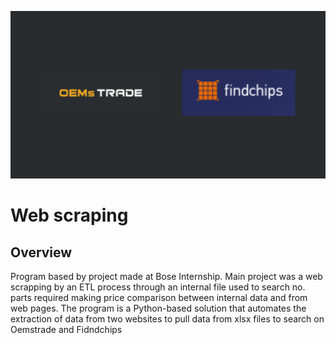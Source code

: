 ![banner](assets/banner.png)
# Web scraping

## Overview
Program based by project made at Bose Internship. 
Main project was a web scrapping by an ETL process through an internal file used to search no. parts required making price comparison between internal data and from web pages. 
The program is a Python-based solution that automates the extraction of data from two websites to pull data from xlsx files to search on Oemstrade and Fidndchips
